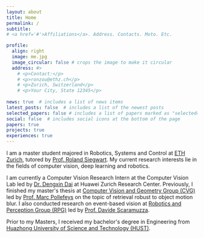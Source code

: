 ```yaml
---
layout: about
title: Home
permalink: /
subtitle:
# <a href='#'>Affiliations</a>. Address. Contacts. Moto. Etc.

profile:
  align: right
  image: me.jpg
  image_circular: false # crops the image to make it circular
  address: #>
    # <p>Contact:</p>
    # <p>ronzou@ethz.ch</p>
    # <p>Zurich, Switzerland</p>
    # <p>Your City, State 12345</p>
    
news: true  # includes a list of news items
latest_posts: false  # includes a list of the newest posts
selected_papers: false # includes a list of papers marked as "selected={true}"
social: false  # includes social icons at the bottom of the page 
papers: true
projects: true
experiences: true
---
```

I am a master student majored in Robotics, Systems and Control at [ETH Zurich](https://ethz.ch/en.html), tutored by [Prof. Roland Siegwart](https://asl.ethz.ch/the-lab/people/person-detail.Mjk5ODE=.TGlzdC8yMDI4LDEyMDExMzk5Mjg=.html). My current research interests lie in the fields of computer vision, deep learning and robotics.
<!-- , with a primary objective being the enhancement of robotic intelligence, particularly in the context of perceptual capabilities, to address complex real-world challenges. -->

I am currently a Computer Vision Research Intern at the Computer Vision Lab led by [Dr. Dengxin Dai](https://www.linkedin.com/in/dengxin-dai-2412725a/?original_referer=https%3A%2F%2Fwww%2Egoogle%2Ecom%2F&originalSubdomain=ch) at Huawei Zurich Research Center. Previously, I finished my master's thesis at  [Computer Vision and Geometry Group (CVG)](https://cvg.ethz.ch/) led by [Prof. Marc Pollefeys](https://people.inf.ethz.ch/marc.pollefeys/) on the topic of retrieval robust to object motion blur. I also conducted research on event-based vision at [Robotics and Perception Group (RPG)](https://rpg.ifi.uzh.ch/index.html) led by [Prof. Davide Scaramuzza](https://rpg.ifi.uzh.ch/people_scaramuzza.html).

Prior to my Masters, I received my bachelor's degree in Engineering from [Huazhong University of Science and Technology (HUST)](https://english.hust.edu.cn/).

<!-- Naval Architecture and Ocean 
Write your biography here. Tell the world about yourself. Link to your favorite [subreddit](http://reddit.com). You can put a picture in, too. The code is already in, just name your picture `prof_pic.jpg` and put it in the `img/` folder. -->

<!-- Put your address / P.O. box / other info right below your picture. You can also disable any of these elements by editing `profile` property of the YAML header of your `_pages/about.md`. Edit `_bibliography/papers.bib` and Jekyll will render your [publications page](/al-folio/publications/) automatically. -->

<!-- Link to your social media connections, too. This theme is set up to use [Font Awesome icons](http://fortawesome.github.io/Font-Awesome/) and [Academicons](https://jpswalsh.github.io/academicons/), like the ones below. Add your Facebook, Twitter, LinkedIn, Google Scholar, or just disable all of them. -->
